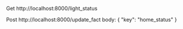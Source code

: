 Get http://localhost:8000/light_status

Post http://localhost:8000/update_fact
body: 
{
    "key": "home_status"
}
